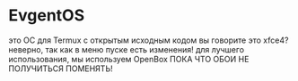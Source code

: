 # EvgentOS
это ОС для Termux с открытым исходным кодом
вы говорите это xfce4? неверно, так как в меню пуске есть изменения!
для лучшего использования, мы используем OpenBox
ПОКА ЧТО ОБОИ НЕ ПОЛУЧИТЬСЯ ПОМЕНЯТЬ!
